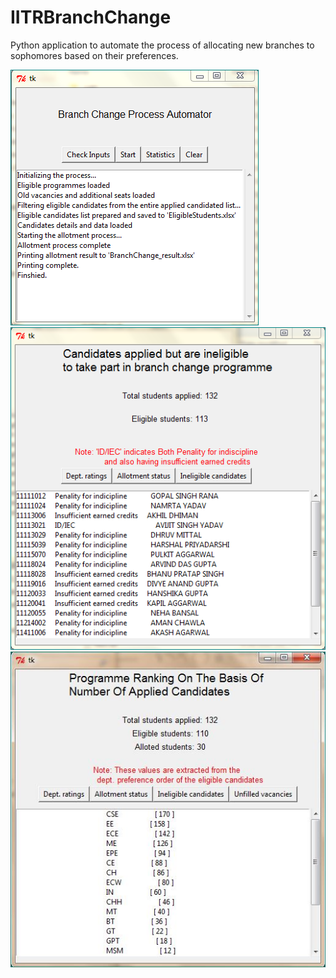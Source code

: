 # IITRBranchChange
Python application to automate the process of allocating new branches to sophomores based on their preferences.

![alt text](https://github.com/jagannath93/IITRBranchChange/blob/master/bc1.png)
![alt text](https://github.com/jagannath93/IITRBranchChange/blob/master/bc2.png)
![alt text](https://github.com/jagannath93/IITRBranchChange/blob/master/bc3.jpg)
